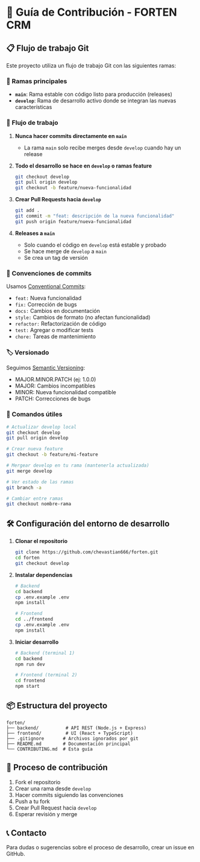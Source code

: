 # 🚀 Guía de Contribución - FORTEN CRM

## 📋 Flujo de trabajo Git

Este proyecto utiliza un flujo de trabajo Git con las siguientes ramas:

### 🌿 Ramas principales

- **`main`**: Rama estable con código listo para producción (releases)
- **`develop`**: Rama de desarrollo activo donde se integran las nuevas características

### 🔄 Flujo de trabajo

1. **Nunca hacer commits directamente en `main`**
   - La rama `main` solo recibe merges desde `develop` cuando hay un release

2. **Todo el desarrollo se hace en `develop` o ramas feature**
   ```bash
   git checkout develop
   git pull origin develop
   git checkout -b feature/nueva-funcionalidad
   ```

3. **Crear Pull Requests hacia `develop`**
   ```bash
   git add .
   git commit -m "feat: descripción de la nueva funcionalidad"
   git push origin feature/nueva-funcionalidad
   ```

4. **Releases a `main`**
   - Solo cuando el código en `develop` está estable y probado
   - Se hace merge de `develop` a `main`
   - Se crea un tag de versión

### 📝 Convenciones de commits

Usamos [Conventional Commits](https://www.conventionalcommits.org/):

- `feat:` Nueva funcionalidad
- `fix:` Corrección de bugs
- `docs:` Cambios en documentación
- `style:` Cambios de formato (no afectan funcionalidad)
- `refactor:` Refactorización de código
- `test:` Agregar o modificar tests
- `chore:` Tareas de mantenimiento

### 🏷️ Versionado

Seguimos [Semantic Versioning](https://semver.org/):
- MAJOR.MINOR.PATCH (ej: 1.0.0)
- MAJOR: Cambios incompatibles
- MINOR: Nueva funcionalidad compatible
- PATCH: Correcciones de bugs

### 🔧 Comandos útiles

```bash
# Actualizar develop local
git checkout develop
git pull origin develop

# Crear nueva feature
git checkout -b feature/mi-feature

# Mergear develop en tu rama (mantenerla actualizada)
git merge develop

# Ver estado de las ramas
git branch -a

# Cambiar entre ramas
git checkout nombre-rama
```

## 🛠️ Configuración del entorno de desarrollo

1. **Clonar el repositorio**
   ```bash
   git clone https://github.com/chevastian666/forten.git
   cd forten
   git checkout develop
   ```

2. **Instalar dependencias**
   ```bash
   # Backend
   cd backend
   cp .env.example .env
   npm install
   
   # Frontend
   cd ../frontend
   cp .env.example .env
   npm install
   ```

3. **Iniciar desarrollo**
   ```bash
   # Backend (terminal 1)
   cd backend
   npm run dev
   
   # Frontend (terminal 2)
   cd frontend
   npm start
   ```

## 📦 Estructura del proyecto

```
forten/
├── backend/          # API REST (Node.js + Express)
├── frontend/         # UI (React + TypeScript)
├── .gitignore       # Archivos ignorados por git
├── README.md        # Documentación principal
└── CONTRIBUTING.md  # Esta guía
```

## 🤝 Proceso de contribución

1. Fork el repositorio
2. Crear una rama desde `develop`
3. Hacer commits siguiendo las convenciones
4. Push a tu fork
5. Crear Pull Request hacia `develop`
6. Esperar revisión y merge

## 📞 Contacto

Para dudas o sugerencias sobre el proceso de desarrollo, crear un issue en GitHub.